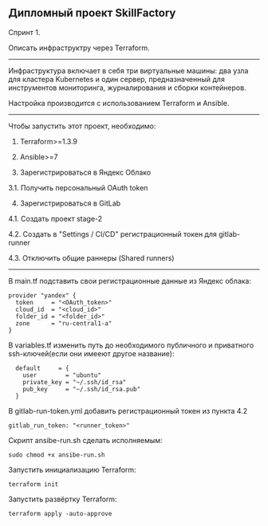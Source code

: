 Дипломный проект SkillFactory
---

Спринт 1.

Описать инфраструктру через Terraform.

---

Инфраструктура включает в себя три виртуальные машины: два узла для кластера Kubernetes и один сервер, предназначенный для инструментов мониторинга, журналирования и сборки контейнеров.

Настройка производится с использованием Terraform и Ansible.
 
---

Чтобы запустить этот проект, необходимо:

1. Terraform>=1.3.9

2. Ansible>=7

3. Зарегистрироваться в Яндекс Облако

3.1. Получить персональный OAuth token

4. Зарегистрироваться в GitLab

4.1. Создать проект stage-2

4.2. Создать в "Settings / CI/CD" регистрационный токен для gitlab-runner

4.3. Отключить общие раннеры (Shared runners)

---

В main.tf подставить свои регистрационные данные из Яндекс облака:

```
provider "yandex" {
  token     = "<OAuth_token>"
  cloud_id  = "<cloud_id>"
  folder_id = "<folder_id>"
  zone      = "ru-central1-a"
}
```

В variables.tf изменить путь до необходимого публичного и приватного ssh-ключей(если они имееют другое название):

```
  default     = {
    user        = "ubuntu"
    private_key = "~/.ssh/id_rsa"
    pub_key     = "~/.ssh/id_rsa.pub"
  }
```

В gitlab-run-token.yml добавить регистрационный токен из пункта 4.2

```
gitlab_run_token: "<runner_token>"
```

Скрипт ansibe-run.sh сделать исполняемым:

```
sudo chmod +x ansibe-run.sh
```

Запустить инициализацию Terraform:

```
terraform init
```

Запустить развёртку Terraform:

```
terraform apply -auto-approve
```

